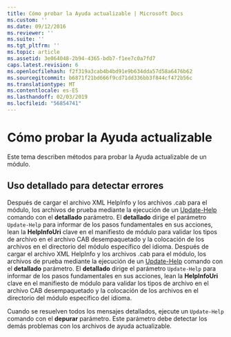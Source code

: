 ```yaml
---
title: Cómo probar la Ayuda actualizable | Microsoft Docs
ms.custom: ''
ms.date: 09/12/2016
ms.reviewer: ''
ms.suite: ''
ms.tgt_pltfrm: ''
ms.topic: article
ms.assetid: 3e064048-2b94-4365-bdb7-f1ee7c0a7fd7
caps.latest.revision: 6
ms.openlocfilehash: f2f319a3cab4b4bd91e9b634dda57d58a6476b62
ms.sourcegitcommit: b6871f21bd666f9cd71dd336bb3f844cf472b56c
ms.translationtype: MT
ms.contentlocale: es-ES
ms.lasthandoff: 02/03/2019
ms.locfileid: "56854741"
---
```

# <a name="how-to-test-updatable-help"></a>Cómo probar la Ayuda actualizable

Este tema describen métodos para probar la Ayuda actualizable de un módulo.

## <a name="using-verbose-to-detect-errors"></a>Uso detallado para detectar errores

Después de cargar el archivo XML HelpInfo y los archivos .cab para el módulo, los archivos de prueba mediante la ejecución de un [Update-Help](/powershell/module/Microsoft.PowerShell.Core/Update-Help) comando con el **detallado** parámetro. El **detallado** dirige el parámetro `Update-Help` para informar de los pasos fundamentales en sus acciones, lean la **HelpInfoUri** clave en el manifiesto de módulo para validar los tipos de archivo en el archivo CAB desempaquetado y la colocación de los archivos en el directorio del módulo específico del idioma.
Después de cargar el archivo XML HelpInfo y los archivos .cab para el módulo, los archivos de prueba mediante la ejecución de un [Update-Help](/powershell/module/Microsoft.PowerShell.Core/Update-Help) comando con el **detallado** parámetro. El **detallado** dirige el parámetro `Update-Help` para informar de los pasos fundamentales en sus acciones, lean la **HelpInfoUri** clave en el manifiesto de módulo para validar los tipos de archivo en el archivo CAB desempaquetado y la colocación de los archivos en el directorio del módulo específico del idioma.

Cuando se resuelven todos los mensajes detallados, ejecute un `Update-Help` comando con el **depurar** parámetro. Este parámetro debe detectar los demás problemas con los archivos de ayuda actualizable.
